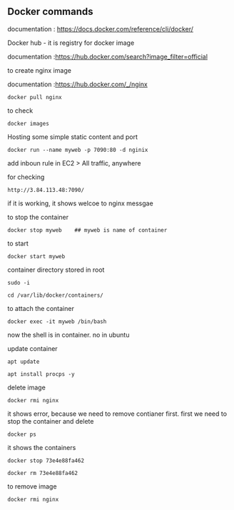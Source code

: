 ## Docker commands

documentation : https://docs.docker.com/reference/cli/docker/

Docker hub - it is registry for docker image

documentation :https://hub.docker.com/search?image_filter=official

to create nginx  image

documentation :https://hub.docker.com/_/nginx

```
docker pull nginx
```

to check 
```
docker images
```

Hosting some simple static content and port
```
docker run --name myweb -p 7090:80 -d nginix
```
add inboun rule in EC2 > All traffic, anywhere

for checking
```
http://3.84.113.48:7090/
```
if it is working, it shows welcoe to nginx messgae

to stop the container
```
docker stop myweb    ## myweb is name of container
```

to start
```
docker start myweb
```

container directory stored in root
```
sudo -i
```

```
cd /var/lib/docker/containers/
```

to attach the container 
```
docker exec -it myweb /bin/bash
```
now the shell is in container. no in ubuntu

update container
```
apt update
```

```
apt install procps -y
```

delete image
```
docker rmi nginx
```
it shows error, because we need to remove contianer first. first we need to stop the container and delete

```
docker ps
```
it shows the containers

```
docker stop 73e4e88fa462
```

```
docker rm 73e4e88fa462
```
to remove image
```
docker rmi nginx
```





